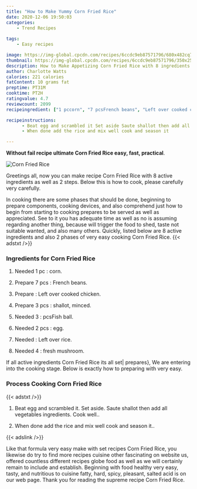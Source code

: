 ```yaml
---
title: "How to Make Yummy Corn Fried Rice"
date: 2020-12-06 19:50:03
categories:
    - Trend Recipes
    
tags:
    - Easy recipes

image: https://img-global.cpcdn.com/recipes/6ccdc9eb87571796/680x482cq70/corn-fried-rice-recipe-main-photo.jpg
thumbnail: https://img-global.cpcdn.com/recipes/6ccdc9eb87571796/350x250cq70/corn-fried-rice-recipe-main-photo.jpg
description: How to Make Appetizing Corn Fried Rice with 8 ingredients and 2 stages of easy cooking.
author: Charlotte Watts
calories: 221 calories
fatContent: 10 grams fat
preptime: PT31M
cooktime: PT2H
ratingvalue: 4.7
reviewcount: 2099
recipeingredient: ["1 pccorn", "7 pcsFrench beans", "Left over cooked chicken", "3 pcsshallot minced", "3pcsFish ball", "2 pcsegg", "Left over rice", "4fresh mushroom"]

recipeinstructions: 
      - Beat egg and scrambled it Set aside Saute shallot then add all vegetables ingredients Cook well 
      - When done add the rice and mix well cook and season it

---
```




**Without fail recipe ultimate Corn Fried Rice easy, fast, practical**. 


![Corn Fried Rice](https://img-global.cpcdn.com/recipes/6ccdc9eb87571796/680x482cq70/corn-fried-rice-recipe-main-photo.jpg "Corn Fried Rice")




Greetings all, now you can make recipe Corn Fried Rice with 8 active ingredients as well as 2 steps. Below this is how to cook, please carefully very carefully.

In cooking there are some phases that should be done, beginning to prepare components, cooking devices, and also comprehend just how to begin from starting to cooking prepares to be served as well as appreciated. See to it you has adequate time as well as no is assuming regarding another thing, because will trigger the food to shed, taste not suitable wanted, and also many others. Quickly, listed below are 8 active ingredients and also 2 phases of very easy cooking Corn Fried Rice.
{{< adstxt />}}

### Ingredients for Corn Fried Rice


1. Needed 1 pc : corn.

1. Prepare 7 pcs : French beans.

1. Prepare  : Left over cooked chicken.

1. Prepare 3 pcs : shallot, minced.

1. Needed 3 : pcsFish ball.

1. Needed 2 pcs : egg.

1. Needed  : Left over rice.

1. Needed 4 : fresh mushroom.



If all active ingredients Corn Fried Rice its all set| prepares}, We are entering into the cooking stage. Below is exactly how to preparing with very easy.

### Process Cooking Corn Fried Rice

{{< adstxt />}}


1. Beat egg and scrambled it. Set aside. Saute shallot then add all vegetables ingredients. Cook well..



1. When done add the rice and mix well cook and season it..





{{< adslink />}}

Like that formula very easy make with set recipes Corn Fried Rice, you likewise do try to find more recipes cuisine other fascinating on website us, offered countless different recipes globe food as well as we will certainly remain to include and establish. Beginning with food healthy very easy, tasty, and nutritious to cuisine fatty, hard, spicy, pleasant, salted acid is on our web page. Thank you for reading the supreme recipe Corn Fried Rice.
